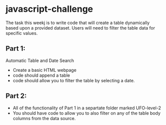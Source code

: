 # javascript-challenge

The task this weekj is to write code that will create a table dynamically based upon a provided dataset. 
Users will need to filter the table data for specific values. 

## Part 1:
Automatic Table and Date Search
  - Create a basic HTML webpage
  - code should append a table
  - code should allow you to filter the table by selecting a date.

## Part 2:
  - All of the functionality of Part 1 in a separtate folder marked UFO-level-2
  - You should have code to allow you to also filter on any of the table body columns from the data source.
